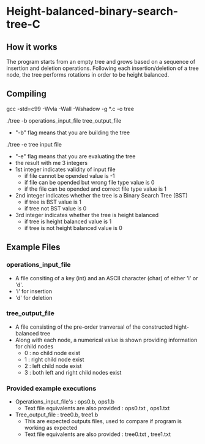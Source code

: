 # Height-balanced-binary-search-tree-C

## How it works

The program starts from an empty tree and grows based on a sequence of insertion and deletion operations. 
Following each insertion/deletion of a tree node, the tree performs rotations in order to be height balanced. 


## Compiling 

gcc -std=c99 -Wvla -Wall -Wshadow -g *.c -o tree

./tree -b operations_input_file tree_output_file

- "-b" flag means that you are building the tree

./tree -e tree input file

- "-e" flag means that you are evaluating the tree
- the result with me 3 integers
- 1st integer indicates validity of input file
   - if file cannot be opended value is -1 
   - if file can be opended but wrong file type value is 0 
   - if the file can be opended and correct file type value is 1
- 2nd integer indicates whether the tree is a Binary Search Tree (BST)
   - if tree is BST value is 1
   - if tree not BST value is 0
- 3rd integer indicates whether the tree is height balanced
   - if tree is height balanced value is 1
   - if tree is not height balanced value is 0

## Example Files 

### operations_input_file 
- A file consiting of a key (int) and an ASCII character (char) of either 'i' or 'd'. 
- 'i' for insertion 
- 'd' for deletion

### tree_output_file
- A file consisting of the pre-order tranversal of the constructed hight-balanced tree
- Along with each node, a numerical value is shown providing information for child nodes
   - 0 : no child node exist
   - 1 : right child node exist
   - 2 : left child node exist
   - 3 : both left and right child nodes exist

### Provided example executions 
- Operations_input_file's : ops0.b, ops1.b
   - Text file equivalents are also provided : ops0.txt , ops1.txt
- Tree_output_file : tree0.b, tree1.b 
   - This are expected outputs files, used to compare if program is working as expected 
   - Text file equivalents are also provided : tree0.txt , tree1.txt
